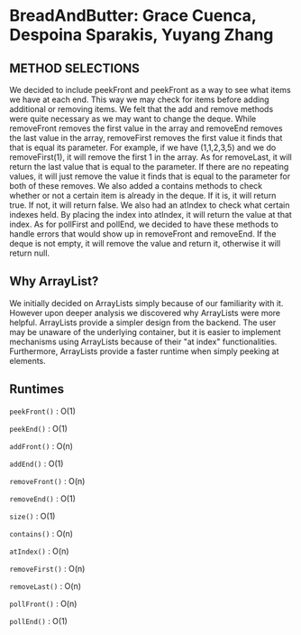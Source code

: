 # BreadAndButter: Grace Cuenca, Despoina Sparakis, Yuyang Zhang
## **METHOD SELECTIONS**
We decided to include peekFront and peekFront as a way to see what items we have at each end. This way we may check for items before adding additional or removing items. We felt that the add and remove methods were quite necessary as we may want to change the deque. While removeFront removes the first value in the array and removeEnd removes the last value in the array, removeFirst removes the first value it finds that that is equal its parameter. For example, if we have (1,1,2,3,5) and we do removeFirst(1), it will remove the first 1 in the array. As for removeLast, it will return the last value that is equal to the parameter. If there are no repeating values, it will just remove the value it finds that is equal to the parameter for both of these removes. We also added a contains methods to check whether or not a certain item is already in the deque. If it is, it will return true. If not, it will return false. We also had an atIndex to check what certain indexes held. By placing the index into atIndex, it will return the value at that index. As for pollFirst and pollEnd, we decided to have these methods to handle errors that would show up in removeFront and removeEnd. If the deque is not empty, it will remove the value and return it, otherwise it will return null.

## **Why ArrayList?**
We initially decided on ArrayLists simply because of our familiarity with it. However upon deeper analysis we discovered why ArrayLists were more helpful. ArrayLists provide a simpler design from the backend. The user may be unaware of the underlying container, but it is easier to implement mechanisms using ArrayLists because of their "at index" functionalities. Furthermore, ArrayLists provide a faster runtime when simply peeking at elements.

## **Runtimes**
`peekFront()` : O(1)

`peekEnd()` : O(1)

`addFront()` : O(n)

`addEnd()` : O(1)

`removeFront()` : O(n)

`removeEnd()` : O(1)

`size()` : O(1)

`contains()` : O(n)

`atIndex()` : O(n)

`removeFirst()` : O(n)

`removeLast()` : O(n)

`pollFront()` : O(n)

`pollEnd()` : O(1)

